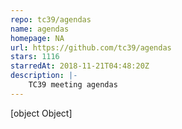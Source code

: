 ```yaml
---
repo: tc39/agendas
name: agendas
homepage: NA
url: https://github.com/tc39/agendas
stars: 1116
starredAt: 2018-11-21T04:48:20Z
description: |-
    TC39 meeting agendas
---
```


[object Object]
